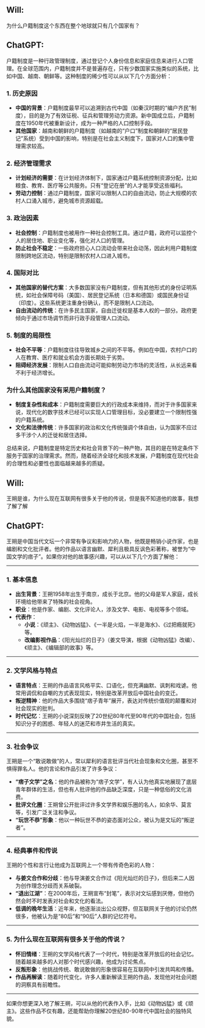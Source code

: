 ## Will:

 为什么户籍制度这个东西在整个地球就只有几个国家有？

## ChatGPT:

 户籍制度是一种行政管理制度，通过登记个人身份信息和家庭信息来进行人口管理。在全球范围内，户籍制度并不是普遍存在，只有少数国家实施类似的系统，比如中国、越南、朝鲜等。这种制度的稀少性可以从以下几个方面分析：

### 1. **历史原因**
   - **中国的背景**：户籍制度最早可以追溯到古代中国（如秦汉时期的“编户齐民”制度），目的是为了有效征税、征兵和管理劳动力资源。新中国成立后，户籍制度在1950年代被重新设计，成为一种严格的人口控制手段。
   - **其他国家**：越南和朝鲜的户籍制度（如越南的“户口”制度和朝鲜的“居民登记”系统）受到中国的影响，特别是在社会主义制度下，国家对人口的集中管理需求较高。

### 2. **经济管理需求**
   - **计划经济的需要**：在计划经济体制下，国家通过户籍系统控制资源分配，比如粮食、教育、医疗等公共服务。只有“登记在册”的人才能享受这些福利。
   - **劳动力控制**：通过户籍制度，国家可以限制人口的自由流动，防止大规模的农村人口涌入城市，避免城市资源超载。

### 3. **政治因素**
   - **社会控制**：户籍制度也被用作一种社会控制工具。通过户籍，政府可以监控个人的居住地、职业变化等，强化对人口的管理。
   - **防止社会不稳定**：一些政府担心人口流动会带来社会动荡，因此利用户籍制度限制跨地区流动，特别是限制农村人口进入城市。

### 4. **国际对比**
   - **其他国家的替代方案**：大多数国家没有户籍制度，但有其他形式的身份证明系统，如社会保障号码（美国）、居民登记系统（日本和德国）或国民身份证（印度）。这些系统更注重身份确认，而不是限制人口流动。
   - **自由流动的传统**：在许多民主国家，自由迁徙权是基本人权的一部分。政府更倾向于通过市场调节而非行政手段管理人口流动。

### 5. **制度的局限性**
   - **社会不平等**：户籍制度往往导致城乡之间的不平等。例如在中国，农村户口的人在教育、医疗和就业机会方面长期处于劣势。
   - **阻碍经济发展**：限制人口自由流动可能抑制劳动力市场的灵活性，从长远来看不利于经济增长。

### 为什么其他国家没有采用户籍制度？
   - **制度复杂性和成本**：户籍制度需要巨大的行政成本来维持，而对于许多国家来说，现代化的数字技术已经可以实现人口管理目标，没必要建立一个限制性强的户籍系统。
   - **文化和法律传统**：许多国家的政治和文化传统强调个体自由，认为国家不应过多干涉个人的迁徙和居住选择。

总结来说，户籍制度是特定历史和社会背景下的一种产物，其目的是在特定条件下服务于国家的治理需求。然而，随着经济全球化和技术发展，户籍制度在现代社会的合理性和必要性也面临越来越多的质疑。

## Will:

 王朔是谁，为什么现在互联网有很多关于他的传说，但是我不知道他的故事，我想了解了解

## ChatGPT:

 王朔是中国当代文坛一个非常有争议和影响力的人物，他既是畅销小说作家，也是编剧和文化批评者。他的作品以语言幽默、犀利且极具反讽色彩著称，被誉为“中国文学的痞子”。如果你对他的故事感兴趣，可以从以下几个方面了解他：

---

### 1. **基本信息**
- **出生背景**：王朔1958年出生于南京，成长于北京。他的父母是军人家庭，成长环境给他带来了特殊的社会视角。
- **职业**：他是作家、编剧、文化评论人，涉及文学、电影、电视等多个领域。
- **代表作**：
  - **小说**：《顽主》、《动物凶猛》、《一半是火焰，一半是海水》、《过把瘾就死》等。
  - **改编影视作品**：《阳光灿烂的日子》（姜文导演，根据《动物凶猛》改编）、《顽主》、《编辑部的故事》等。

---

### 2. **文学风格与特点**
- **语言特点**：王朔的作品语言风格平实、口语化，但充满幽默、讽刺和戏谑。他常用调侃和自嘲的方式表现现实，特别是改革开放后中国社会的变迁。
- **叛逆精神**：他的作品大多围绕“痞子青年”展开，表达对传统价值观的颠覆和对社会现实的批判。
- **时代记忆**：王朔的小说深刻反映了20世纪80年代至90年代的中国社会，包括知识分子的困惑、年轻人的迷茫和市井生活的真实。

---

### 3. **社会争议**
王朔是一个“敢说敢做”的人，常以犀利的语言批评当代社会现象和文化圈，甚至不惧得罪名人。他的言论和作品引发了许多争议：
- **“痞子文学”之名**：他的作品被称为“痞子文学”，有人认为他真实地展现了底层青年群体的生活，但也有人批评他的作品缺乏深度，只是一种低俗的文化消费。
- **批评文化圈**：王朔曾公开批评过许多文学界和娱乐圈的名人，如余华、莫言等，引发广泛关注和争议。
- **“玩世不恭”形象**：他以一种玩世不恭的姿态面对公众，被认为是文坛的“叛逆者”。

---

### 4. **经典事件和传说**
王朔的个性和言行让他成为互联网上一个带有传奇色彩的人物：
- **与姜文合作和分歧**：他与导演姜文合作过《阳光灿烂的日子》，但后来二人因为创作理念分歧而关系破裂。
- **“退出江湖”**：在2000年后，王朔宣布“封笔”，表示对文坛感到厌倦，但他仍然会时不时发表对社会和文化的看法。
- **低调的晚年生活**：近年来，他逐渐淡出公众视野，但互联网关于他的讨论仍然很多，他被认为是“80后”和“90后”人群的记忆符号。

---

### 5. **为什么现在互联网有很多关于他的传说？**
- **怀旧情绪**：王朔的文学风格代表了一个时代，特别是改革开放后的社会记忆。随着越来越多的人对那个时代感兴趣，他成为讨论焦点。
- **反叛形象**：他挑战传统、敢说敢做的形象很容易在互联网中引发共鸣和传播。
- **作品再解读**：随着时代变化，许多人重新解读王朔的作品，发现他对社会问题的洞察具有前瞻性。

---

如果你想更深入地了解王朔，可以从他的代表作入手，比如《动物凶猛》或《顽主》。这些作品不仅有趣，还能帮助你理解20世纪80-90年代中国社会的独特风貌。

